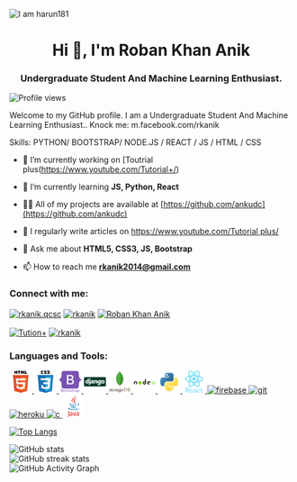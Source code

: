 ![I am harun181](https://www.netpremacy.com/wp-content/uploads/2020/09/Machine-Learning-One-Pager-Graphic-Website-Banner.png)


<h1 align="center">Hi 👋, I'm Roban Khan Anik</h1>
<h3 align="center">Undergraduate Student And Machine Learning Enthusiast.</h3>

![Profile views](https://gpvc.arturio.dev/ankudc) 

Welcome to my GitHub profile. I am a Undergraduate Student And Machine Learning Enthusiast.. 
Knock me: m.facebook.com/rkanik

Skills: PYTHON/ BOOTSTRAP/ NODE.JS / REACT / JS / HTML / CSS
 

- 🔭 I’m currently working on [Toutrial plus(https://www.youtube.com/Tutorial+/)

- 🌱 I’m currently learning **JS, Python, React**

- 👨‍💻 All of my projects are available at [https://github.com/ankudc](https://github.com/ankudc)

- 📝 I regularly write articles on [https://www.youtube.com/Tutorial plus/](https://www.youtube.com/Tution+/)

- 💬 Ask me about **HTML5, CSS3, JS, Bootstrap**

- 📫 How to reach me **rkanik2014@gmail.com**


<h3 align="left">Connect with me:</h3>
<p align="left">
<a href="https://fb.com/rkanik.qcsc" target="blank"><img align="center" src="https://raw.githubusercontent.com/rahuldkjain/github-profile-readme-generator/master/src/images/icons/Social/facebook.svg" alt="rkanik.qcsc" height="30" width="40" /></a>
<a href="https://twitter.com/rkanik" target="blank"><img align="center" src="https://raw.githubusercontent.com/rahuldkjain/github-profile-readme-generator/master/src/images/icons/Social/twitter.svg" alt="rkanik" height="30" width="40" /></a>
<a href="https://linkedin.com/in/Roban Khan Anik" target="blank"><img align="center" src="https://raw.githubusercontent.com/rahuldkjain/github-profile-readme-generator/master/src/images/icons/Social/linked-in-alt.svg" alt="Roban Khan Anik" height="30" width="40" /></a>

<a href="https://www.youtube.com/c/Tution+" target="blank"><img align="center" src="https://raw.githubusercontent.com/rahuldkjain/github-profile-readme-generator/master/src/images/icons/Social/youtube.svg" alt="Tution+" height="30" width="40" /></a>
<a href="https://instagram.com/rkanik" target="blank"><img align="center" src="https://raw.githubusercontent.com/rahuldkjain/github-profile-readme-generator/master/src/images/icons/Social/instagram.svg" alt="rkanik" height="30" width="40" /></a>


</p>

<h3 align="left">Languages and Tools:</h3>
<p align="left"> 
<a href="https://www.w3.org/html/" target="_blank"> <img src="https://raw.githubusercontent.com/devicons/devicon/master/icons/html5/html5-original-wordmark.svg" alt="html5" width="40" height="40"/> </a> 
<a href="https://www.w3schools.com/css/" target="_blank"> <img src="https://raw.githubusercontent.com/devicons/devicon/master/icons/css3/css3-original-wordmark.svg" alt="css3" width="40" height="40"/> </a>
<a href="https://getbootstrap.com" target="_blank"> <img src="https://raw.githubusercontent.com/devicons/devicon/master/icons/bootstrap/bootstrap-plain-wordmark.svg" alt="bootstrap" width="40" height="40"/> </a> 
<a href="https://www.djangoproject.com/" target="_blank"> <img src="https://raw.githubusercontent.com/devicons/devicon/master/icons/django/django-original.svg" alt="django" width="40" height="40"/> </a> 
<a href="https://www.mongodb.com/" target="_blank"> <img src="https://raw.githubusercontent.com/devicons/devicon/master/icons/mongodb/mongodb-original-wordmark.svg" alt="mongodb" width="40" height="40"/> </a> 
<a href="https://nodejs.org" target="_blank"> <img src="https://raw.githubusercontent.com/devicons/devicon/master/icons/nodejs/nodejs-original-wordmark.svg" alt="nodejs" width="40" height="40"/> </a>
<a href="https://www.python.org" target="_blank"> <img src="https://raw.githubusercontent.com/devicons/devicon/master/icons/python/python-original.svg" alt="python" width="40" height="40"/> </a> 
<a href="https://reactjs.org/" target="_blank"> <img src="https://raw.githubusercontent.com/devicons/devicon/master/icons/react/react-original-wordmark.svg" alt="react" width="40" height="40"/> </a> 
<a href="https://firebase.google.com/" target="_blank"> <img src="https://www.vectorlogo.zone/logos/firebase/firebase-icon.svg" alt="firebase" width="40" height="40"/> </a> 
<a href="https://git-scm.com/" target="_blank"> <img src="https://www.vectorlogo.zone/logos/git-scm/git-scm-icon.svg" alt="git" width="40" height="40"/> </a> 
<a href="https://heroku.com" target="_blank"> <img src="https://www.vectorlogo.zone/logos/heroku/heroku-icon.svg" alt="heroku" width="40" height="40"/> </a>
 <a href="https://www.w3schools.com/c/" target="_blank"> <img src="https://raw.githubusercontent.com/devicons/devicon/master/icons/c/c-original-wordmark.svg" alt="c" width="40" height="40"/> </a>
 <a href="https://www.w3schools.com/java/" target="_blank"> <img src="https://raw.githubusercontent.com/devicons/devicon/master/icons/java/java-original-wordmark.svg" alt="java" width="40" height="40"/> </a>

</p>

[![Top Langs](https://github-readme-stats.vercel.app/api/top-langs/?username=ankudc)](https://github.com/anuraghazra/github-readme-stats)

![GitHub stats](https://github-readme-stats.vercel.app/api?username=ankudc&show_icons=true)  
![GitHub streak stats](https://github-readme-streak-stats.herokuapp.com/?user=ankudc)  
![GitHub Activity Graph](https://activity-graph.herokuapp.com/graph?username=ankudc)  
